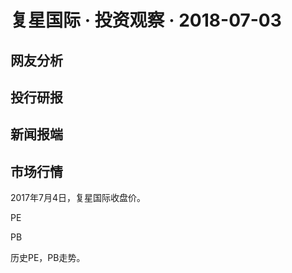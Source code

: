 # 复星国际 · 投资观察 · 2018-07-03
## 网友分析

## 投行研报

## 新闻报端

## 市场行情

2017年7月4日，复星国际收盘价。

PE

PB

历史PE，PB走势。